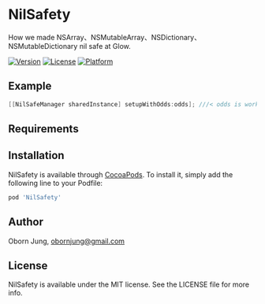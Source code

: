 # NilSafety
How we made NSArray、NSMutableArray、NSDictionary、NSMutableDictionary nil safe at Glow.

[![Version](https://img.shields.io/cocoapods/v/NilSafety.svg?style=flat)](http://cocoapods.org/pods/NilSafety)
[![License](https://img.shields.io/cocoapods/l/NilSafety.svg?style=flat)](http://cocoapods.org/pods/NilSafety)
[![Platform](https://img.shields.io/cocoapods/p/NilSafety.svg?style=flat)](http://cocoapods.org/pods/NilSafety)

## Example
```Objective-C
[[NilSafeManager sharedInstance] setupWithOdds:odds]; ///< odds is work frequency for NilSafety
```

## Requirements

## Installation

NilSafety is available through [CocoaPods](http://cocoapods.org). To install
it, simply add the following line to your Podfile:

```ruby
pod 'NilSafety'
```

## Author

Oborn Jung, obornjung@gmail.com

## License

NilSafety is available under the MIT license. See the LICENSE file for more info.
